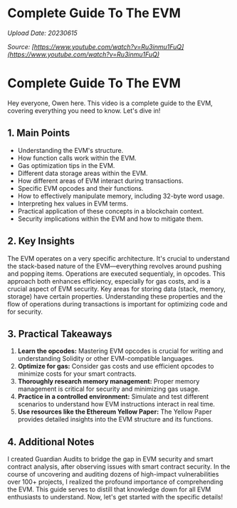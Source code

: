 # Complete Guide To The EVM

*Upload Date: 20230615*

*Source: [https://www.youtube.com/watch?v=Ru3inmu1FuQ](https://www.youtube.com/watch?v=Ru3inmu1FuQ)*

# Complete Guide To The EVM

Hey everyone, Owen here.  This video is a complete guide to the EVM, covering everything you need to know. Let's dive in!

## 1. Main Points

*   Understanding the EVM's structure.
*   How function calls work within the EVM.
*   Gas optimization tips in the EVM.
*   Different data storage areas within the EVM.
*   How different areas of EVM interact during transactions.
*   Specific EVM opcodes and their functions.
*   How to effectively manipulate memory, including 32-byte word usage.
*   Interpreting hex values in EVM terms.
*   Practical application of these concepts in a blockchain context.
*   Security implications within the EVM and how to mitigate them.


## 2. Key Insights

The EVM operates on a very specific architecture.  It's crucial to understand the stack-based nature of the EVM—everything revolves around pushing and popping items.  Operations are executed sequentialy, in opcodes. This approach both enhances efficiency, especially for gas costs, and is a crucial aspect of EVM security. Key areas for storing data (stack, memory, storage) have certain properties. Understanding these properties and the flow of operations during transactions is important for optimizing code and for security.


## 3. Practical Takeaways

1.  **Learn the opcodes:**  Mastering EVM opcodes is crucial for writing and understanding Solidity or other EVM-compatible languages.
2.  **Optimize for gas:** Consider gas costs and use efficient opcodes to minimize costs for your smart contracts.
3.  **Thoroughly research memory management:** Proper memory management is critical for security and minimizing gas usage.
4.  **Practice in a controlled environment:**  Simulate and test different scenarios to understand how EVM instructions interact in real time.
5.  **Use resources like the Ethereum Yellow Paper:**  The Yellow Paper provides detailed insights into the EVM structure and its functions.


## 4. Additional Notes

I created Guardian Audits to bridge the gap in EVM security and smart contract analysis, after observing issues with smart contract security. In the course of uncovering and auditing dozens of high-impact vulnerabilities over 100+ projects, I realized the profound importance of comprehending the EVM.  This guide serves to distill that knowledge down for all EVM enthusiasts to understand. Now, let's get started with the specific details!